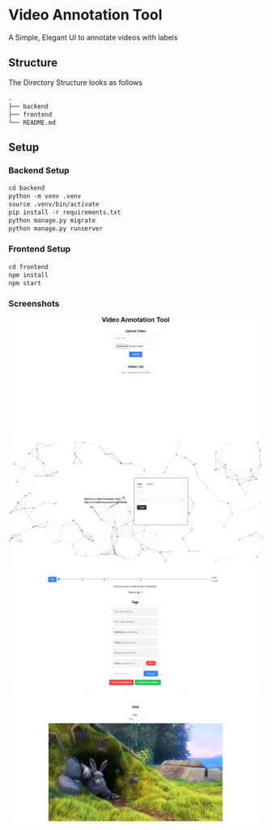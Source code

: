 # Video Annotation Tool

A Simple, Elegant UI to annotate videos with labels


## Structure

The Directory Structure looks as follows

```
.
├── backend
├── frontend
└── README.md
```

## Setup

### Backend Setup 

```
cd backend
python -m venv .venv
source .venv/bin/activate
pip install -r requirements.txt
python manage.py migrate
python manage.py runserver
```

### Frontend Setup

```
cd frontend
npm install
npm start
```

### Screenshots
![alt text](./screenshots/home.png)
![alt text](./screenshots/login.png)
![alt text](./screenshots/seeker.png)
![alt text](./screenshots/videoplayer.png)
